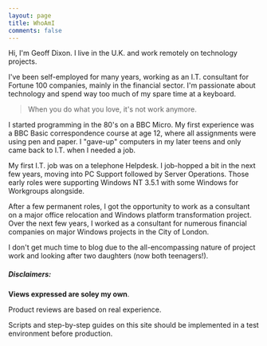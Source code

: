 ```yaml
---
layout: page
title: WhoAmI
comments: false
---
```


Hi, I'm Geoff Dixon. I live in the U.K. and work remotely on technology projects.

I've been self-employed for many years, working as an I.T. consultant for Fortune 100 companies, mainly in the financial sector.
I'm passionate about technology and spend way too much of my spare time at a keyboard.

> When you do what you love, it's not work anymore.

I started programming in the 80's on a BBC Micro.  My first experience was a BBC Basic correspondence course at age 12, where all assignments were using pen and paper.
I "gave-up" computers in my later teens and only came back to I.T. when I needed a job.

My first I.T. job was on a telephone Helpdesk. I job-hopped a bit in the next few years, moving into PC Support followed by Server Operations. Those early roles were supporting Windows NT 3.5.1 with some Windows for Workgroups alongside.

After a few permanent roles, I got the opportunity to work as a consultant on a major office relocation and Windows platform transformation project. Over the next few years, I worked as a consultant for numerous financial companies on major Windows projects in the City of London.

I don't get much time to blog due to the all-encompassing nature of project work and looking after two daughters (now both teenagers!).

##### Disclaimers:
**Views expressed are soley my own**.

Product reviews are based on real experience.

Scripts and step-by-step guides on this site should be implemented in a test environment before production.
